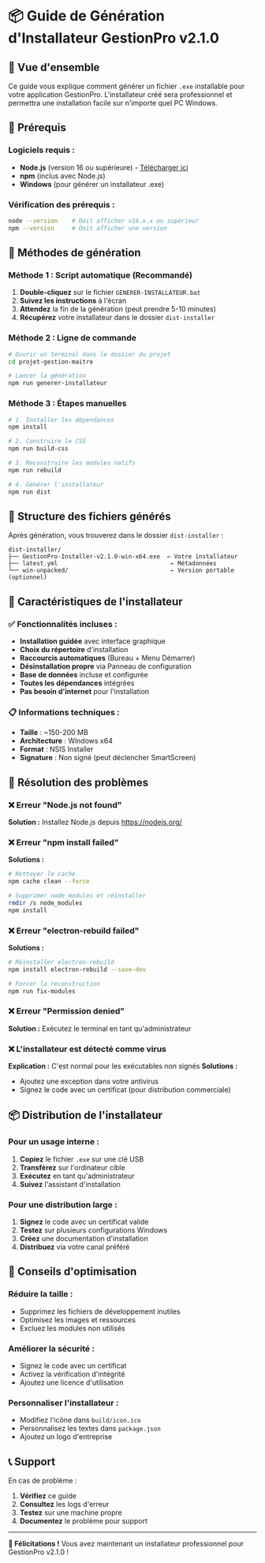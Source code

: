 # 📦 Guide de Génération d'Installateur GestionPro v2.1.0

## 🎯 Vue d'ensemble

Ce guide vous explique comment générer un fichier `.exe` installable pour votre application GestionPro. L'installateur créé sera professionnel et permettra une installation facile sur n'importe quel PC Windows.

## 🔧 Prérequis

### Logiciels requis :
- **Node.js** (version 16 ou supérieure) - [Télécharger ici](https://nodejs.org/)
- **npm** (inclus avec Node.js)
- **Windows** (pour générer un installateur .exe)

### Vérification des prérequis :
```bash
node --version    # Doit afficher v16.x.x ou supérieur
npm --version     # Doit afficher une version
```

## 🚀 Méthodes de génération

### Méthode 1 : Script automatique (Recommandé)

1. **Double-cliquez** sur le fichier `GENERER-INSTALLATEUR.bat`
2. **Suivez les instructions** à l'écran
3. **Attendez** la fin de la génération (peut prendre 5-10 minutes)
4. **Récupérez** votre installateur dans le dossier `dist-installer`

### Méthode 2 : Ligne de commande

```bash
# Ouvrir un terminal dans le dossier du projet
cd projet-gestion-maitre

# Lancer la génération
npm run generer-installateur
```

### Méthode 3 : Étapes manuelles

```bash
# 1. Installer les dépendances
npm install

# 2. Construire le CSS
npm run build-css

# 3. Reconstruire les modules natifs
npm run rebuild

# 4. Générer l'installateur
npm run dist
```

## 📁 Structure des fichiers générés

Après génération, vous trouverez dans le dossier `dist-installer` :

```
dist-installer/
├── GestionPro-Installer-v2.1.0-win-x64.exe  ← Votre installateur
├── latest.yml                                ← Métadonnées
└── win-unpacked/                             ← Version portable (optionnel)
```

## 🎯 Caractéristiques de l'installateur

### ✅ Fonctionnalités incluses :
- **Installation guidée** avec interface graphique
- **Choix du répertoire** d'installation
- **Raccourcis automatiques** (Bureau + Menu Démarrer)
- **Désinstallation propre** via Panneau de configuration
- **Base de données** incluse et configurée
- **Toutes les dépendances** intégrées
- **Pas besoin d'internet** pour l'installation

### 📋 Informations techniques :
- **Taille** : ~150-200 MB
- **Architecture** : Windows x64
- **Format** : NSIS Installer
- **Signature** : Non signé (peut déclencher SmartScreen)

## 🔧 Résolution des problèmes

### ❌ Erreur "Node.js not found"
**Solution :** Installez Node.js depuis https://nodejs.org/

### ❌ Erreur "npm install failed"
**Solutions :**
```bash
# Nettoyer le cache
npm cache clean --force

# Supprimer node_modules et réinstaller
rmdir /s node_modules
npm install
```

### ❌ Erreur "electron-rebuild failed"
**Solutions :**
```bash
# Réinstaller electron-rebuild
npm install electron-rebuild --save-dev

# Forcer la reconstruction
npm run fix-modules
```

### ❌ Erreur "Permission denied"
**Solution :** Exécutez le terminal en tant qu'administrateur

### ❌ L'installateur est détecté comme virus
**Explication :** C'est normal pour les exécutables non signés
**Solutions :**
- Ajoutez une exception dans votre antivirus
- Signez le code avec un certificat (pour distribution commerciale)

## 📦 Distribution de l'installateur

### Pour un usage interne :
1. **Copiez** le fichier `.exe` sur une clé USB
2. **Transférez** sur l'ordinateur cible
3. **Exécutez** en tant qu'administrateur
4. **Suivez** l'assistant d'installation

### Pour une distribution large :
1. **Signez** le code avec un certificat valide
2. **Testez** sur plusieurs configurations Windows
3. **Créez** une documentation d'installation
4. **Distribuez** via votre canal préféré

## 🎯 Conseils d'optimisation

### Réduire la taille :
- Supprimez les fichiers de développement inutiles
- Optimisez les images et ressources
- Excluez les modules non utilisés

### Améliorer la sécurité :
- Signez le code avec un certificat
- Activez la vérification d'intégrité
- Ajoutez une licence d'utilisation

### Personnaliser l'installateur :
- Modifiez l'icône dans `build/icon.ico`
- Personnalisez les textes dans `package.json`
- Ajoutez un logo d'entreprise

## 📞 Support

En cas de problème :
1. **Vérifiez** ce guide
2. **Consultez** les logs d'erreur
3. **Testez** sur une machine propre
4. **Documentez** le problème pour support

---

**🎉 Félicitations !** Vous avez maintenant un installateur professionnel pour GestionPro v2.1.0 !
